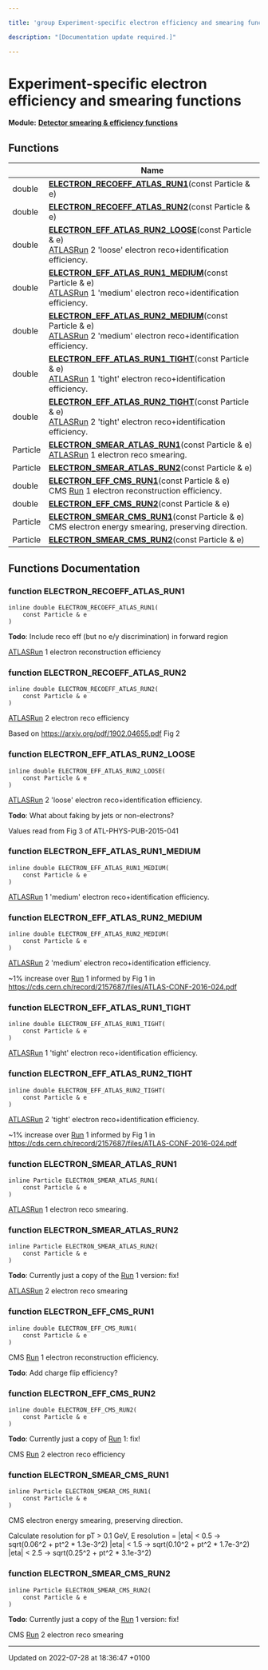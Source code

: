 ```yaml
---

title: 'group Experiment-specific electron efficiency and smearing functions'

description: "[Documentation update required.]"

---
```


# Experiment-specific electron efficiency and smearing functions

**Module:** **[Detector smearing & efficiency functions](/documentation/code/modules/group__smearing/)**



## Functions

|                | Name           |
| -------------- | -------------- |
| double | **[ELECTRON_RECOEFF_ATLAS_RUN1](/documentation/code/modules/group__smearing__elec/#function-electron-recoeff-atlas-run1)**(const Particle & e) |
| double | **[ELECTRON_RECOEFF_ATLAS_RUN2](/documentation/code/modules/group__smearing__elec/#function-electron-recoeff-atlas-run2)**(const Particle & e) |
| double | **[ELECTRON_EFF_ATLAS_RUN2_LOOSE](/documentation/code/modules/group__smearing__elec/#function-electron-eff-atlas-run2-loose)**(const Particle & e)<br><a href="/documentation/code/namespaces/namespacerivet_1_1atlas/">ATLAS</a><a href="/documentation/code/classes/classrivet_1_1run/">Run</a> 2 'loose' electron reco+identification efficiency.  |
| double | **[ELECTRON_EFF_ATLAS_RUN1_MEDIUM](/documentation/code/modules/group__smearing__elec/#function-electron-eff-atlas-run1-medium)**(const Particle & e)<br><a href="/documentation/code/namespaces/namespacerivet_1_1atlas/">ATLAS</a><a href="/documentation/code/classes/classrivet_1_1run/">Run</a> 1 'medium' electron reco+identification efficiency.  |
| double | **[ELECTRON_EFF_ATLAS_RUN2_MEDIUM](/documentation/code/modules/group__smearing__elec/#function-electron-eff-atlas-run2-medium)**(const Particle & e)<br><a href="/documentation/code/namespaces/namespacerivet_1_1atlas/">ATLAS</a><a href="/documentation/code/classes/classrivet_1_1run/">Run</a> 2 'medium' electron reco+identification efficiency.  |
| double | **[ELECTRON_EFF_ATLAS_RUN1_TIGHT](/documentation/code/modules/group__smearing__elec/#function-electron-eff-atlas-run1-tight)**(const Particle & e)<br><a href="/documentation/code/namespaces/namespacerivet_1_1atlas/">ATLAS</a><a href="/documentation/code/classes/classrivet_1_1run/">Run</a> 1 'tight' electron reco+identification efficiency.  |
| double | **[ELECTRON_EFF_ATLAS_RUN2_TIGHT](/documentation/code/modules/group__smearing__elec/#function-electron-eff-atlas-run2-tight)**(const Particle & e)<br><a href="/documentation/code/namespaces/namespacerivet_1_1atlas/">ATLAS</a><a href="/documentation/code/classes/classrivet_1_1run/">Run</a> 2 'tight' electron reco+identification efficiency.  |
| Particle | **[ELECTRON_SMEAR_ATLAS_RUN1](/documentation/code/modules/group__smearing__elec/#function-electron-smear-atlas-run1)**(const Particle & e)<br><a href="/documentation/code/namespaces/namespacerivet_1_1atlas/">ATLAS</a><a href="/documentation/code/classes/classrivet_1_1run/">Run</a> 1 electron reco smearing.  |
| Particle | **[ELECTRON_SMEAR_ATLAS_RUN2](/documentation/code/modules/group__smearing__elec/#function-electron-smear-atlas-run2)**(const Particle & e) |
| double | **[ELECTRON_EFF_CMS_RUN1](/documentation/code/modules/group__smearing__elec/#function-electron-eff-cms-run1)**(const Particle & e)<br>CMS <a href="/documentation/code/classes/classrivet_1_1run/">Run</a> 1 electron reconstruction efficiency.  |
| double | **[ELECTRON_EFF_CMS_RUN2](/documentation/code/modules/group__smearing__elec/#function-electron-eff-cms-run2)**(const Particle & e) |
| Particle | **[ELECTRON_SMEAR_CMS_RUN1](/documentation/code/modules/group__smearing__elec/#function-electron-smear-cms-run1)**(const Particle & e)<br>CMS electron energy smearing, preserving direction.  |
| Particle | **[ELECTRON_SMEAR_CMS_RUN2](/documentation/code/modules/group__smearing__elec/#function-electron-smear-cms-run2)**(const Particle & e) |


## Functions Documentation

### function ELECTRON_RECOEFF_ATLAS_RUN1

```
inline double ELECTRON_RECOEFF_ATLAS_RUN1(
    const Particle & e
)
```


**Todo**: Include reco eff (but no e/y discrimination) in forward region 

<a href="/documentation/code/namespaces/namespacerivet_1_1atlas/">ATLAS</a><a href="/documentation/code/classes/classrivet_1_1run/">Run</a> 1 electron reconstruction efficiency 


### function ELECTRON_RECOEFF_ATLAS_RUN2

```
inline double ELECTRON_RECOEFF_ATLAS_RUN2(
    const Particle & e
)
```


<a href="/documentation/code/namespaces/namespacerivet_1_1atlas/">ATLAS</a><a href="/documentation/code/classes/classrivet_1_1run/">Run</a> 2 electron reco efficiency

Based on <a href="https://arxiv.org/pdf/1902.04655.pdf">https://arxiv.org/pdf/1902.04655.pdf</a> Fig 2 


### function ELECTRON_EFF_ATLAS_RUN2_LOOSE

```
inline double ELECTRON_EFF_ATLAS_RUN2_LOOSE(
    const Particle & e
)
```

<a href="/documentation/code/namespaces/namespacerivet_1_1atlas/">ATLAS</a><a href="/documentation/code/classes/classrivet_1_1run/">Run</a> 2 'loose' electron reco+identification efficiency. 

**Todo**: What about faking by jets or non-electrons? 

Values read from Fig 3 of ATL-PHYS-PUB-2015-041 


### function ELECTRON_EFF_ATLAS_RUN1_MEDIUM

```
inline double ELECTRON_EFF_ATLAS_RUN1_MEDIUM(
    const Particle & e
)
```

<a href="/documentation/code/namespaces/namespacerivet_1_1atlas/">ATLAS</a><a href="/documentation/code/classes/classrivet_1_1run/">Run</a> 1 'medium' electron reco+identification efficiency. 

### function ELECTRON_EFF_ATLAS_RUN2_MEDIUM

```
inline double ELECTRON_EFF_ATLAS_RUN2_MEDIUM(
    const Particle & e
)
```

<a href="/documentation/code/namespaces/namespacerivet_1_1atlas/">ATLAS</a><a href="/documentation/code/classes/classrivet_1_1run/">Run</a> 2 'medium' electron reco+identification efficiency. 

~1% increase over <a href="/documentation/code/classes/classrivet_1_1run/">Run</a> 1 informed by Fig 1 in <a href="https://cds.cern.ch/record/2157687/files/ATLAS-CONF-2016-024.pdf">https://cds.cern.ch/record/2157687/files/ATLAS-CONF-2016-024.pdf</a>


### function ELECTRON_EFF_ATLAS_RUN1_TIGHT

```
inline double ELECTRON_EFF_ATLAS_RUN1_TIGHT(
    const Particle & e
)
```

<a href="/documentation/code/namespaces/namespacerivet_1_1atlas/">ATLAS</a><a href="/documentation/code/classes/classrivet_1_1run/">Run</a> 1 'tight' electron reco+identification efficiency. 

### function ELECTRON_EFF_ATLAS_RUN2_TIGHT

```
inline double ELECTRON_EFF_ATLAS_RUN2_TIGHT(
    const Particle & e
)
```

<a href="/documentation/code/namespaces/namespacerivet_1_1atlas/">ATLAS</a><a href="/documentation/code/classes/classrivet_1_1run/">Run</a> 2 'tight' electron reco+identification efficiency. 

~1% increase over <a href="/documentation/code/classes/classrivet_1_1run/">Run</a> 1 informed by Fig 1 in <a href="https://cds.cern.ch/record/2157687/files/ATLAS-CONF-2016-024.pdf">https://cds.cern.ch/record/2157687/files/ATLAS-CONF-2016-024.pdf</a>


### function ELECTRON_SMEAR_ATLAS_RUN1

```
inline Particle ELECTRON_SMEAR_ATLAS_RUN1(
    const Particle & e
)
```

<a href="/documentation/code/namespaces/namespacerivet_1_1atlas/">ATLAS</a><a href="/documentation/code/classes/classrivet_1_1run/">Run</a> 1 electron reco smearing. 

### function ELECTRON_SMEAR_ATLAS_RUN2

```
inline Particle ELECTRON_SMEAR_ATLAS_RUN2(
    const Particle & e
)
```


**Todo**: Currently just a copy of the <a href="/documentation/code/classes/classrivet_1_1run/">Run</a> 1 version: fix! 

<a href="/documentation/code/namespaces/namespacerivet_1_1atlas/">ATLAS</a><a href="/documentation/code/classes/classrivet_1_1run/">Run</a> 2 electron reco smearing 


### function ELECTRON_EFF_CMS_RUN1

```
inline double ELECTRON_EFF_CMS_RUN1(
    const Particle & e
)
```

CMS <a href="/documentation/code/classes/classrivet_1_1run/">Run</a> 1 electron reconstruction efficiency. 

**Todo**: Add charge flip efficiency? 

### function ELECTRON_EFF_CMS_RUN2

```
inline double ELECTRON_EFF_CMS_RUN2(
    const Particle & e
)
```


**Todo**: Currently just a copy of <a href="/documentation/code/classes/classrivet_1_1run/">Run</a> 1: fix! 

CMS <a href="/documentation/code/classes/classrivet_1_1run/">Run</a> 2 electron reco efficiency 


### function ELECTRON_SMEAR_CMS_RUN1

```
inline Particle ELECTRON_SMEAR_CMS_RUN1(
    const Particle & e
)
```

CMS electron energy smearing, preserving direction. 

Calculate resolution for pT > 0.1 GeV, E resolution = |eta| < 0.5 -> sqrt(0.06^2 + pt^2 * 1.3e-3^2) |eta| < 1.5 -> sqrt(0.10^2 + pt^2 * 1.7e-3^2) |eta| < 2.5 -> sqrt(0.25^2 + pt^2 * 3.1e-3^2) 


### function ELECTRON_SMEAR_CMS_RUN2

```
inline Particle ELECTRON_SMEAR_CMS_RUN2(
    const Particle & e
)
```


**Todo**: Currently just a copy of the <a href="/documentation/code/classes/classrivet_1_1run/">Run</a> 1 version: fix! 

CMS <a href="/documentation/code/classes/classrivet_1_1run/">Run</a> 2 electron reco smearing 






-------------------------------

Updated on 2022-07-28 at 18:36:47 +0100
